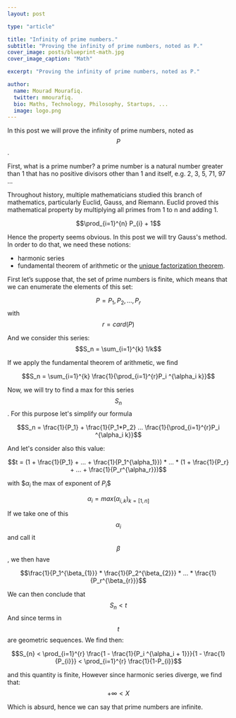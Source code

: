 ```yaml
---
layout: post

type: "article"

title: "Infinity of prime numbers."
subtitle: "Proving the infinity of prime numbers, noted as P."
cover_image: posts/blueprint-math.jpg
cover_image_caption: "Math"

excerpt: "Proving the infinity of prime numbers, noted as P."

author:
  name: Mourad Mourafiq.
  twitter: mmourafiq.
  bio: Maths, Technology, Philosophy, Startups, ...
  image: logo.png
---
```


In this post we will prove the infinity of prime numbers, noted as $$P$$.

First, what is a prime number? a prime number is a natural number greater than 1 that has no positive divisors other than 1 and itself, e.g. 2, 3, 5, 71, 97 ...

Throughout history, multiple mathematicians studied this branch of mathematics, particularly Euclid, Gauss, and Riemann. Euclid proved this mathematical property by multiplying all primes from 1 to n and adding 1.

$$\prod_{i=1}^{n} P_{i} + 1$$

Hence the property seems obvious. In this post we will try Gauss's method. In order to do that, we need these notions:  

 * harmonic series
 * fundamental theorem of arithmetic or the [unique factorization theorem](/2012/04/01/unique-factorization.html).

First let’s suppose that, the set of prime numbers is finite, which means that we can enumerate the elements of this set:

$$P = {P_1, P_2, ..., P_r}$$ with $$r = card(P)$$

And we consider this series: $$S_n = \sum_{i=1}^{k} 1/k$$

If we apply the fundamental theorem of arithmetic, we find

$$S_n = \sum_{i=1}^{k} \frac{1}{\prod_{i=1}^{r}P_i ^{\alpha_i k}}$$

Now, we will try to find a max for this series $$S_n$$. For this purpose let's simplify our formula

$$S_n = \frac{1}{P_1} + \frac{1}{P_1*P_2} ... \frac{1}{\prod_{i=1}^{r}P_i ^{\alpha_i k}}$$

And let's consider also this value:

$$t = (1 + \frac{1}{P_1} + ... + \frac{1}{P_1^{\alpha_1}}) * ... * (1 + \frac{1}{P_r} + ... + \frac{1}{P_r^{\alpha_r}})$$

with $$\alpha_i$ the max of exponent of $P_i$$

$$\alpha_{i} = max(\alpha_{i,k})_{k=[1,n]}$$

If we take one of this  $$\alpha_i$$ and call it $$\beta$$, we then have

$$\frac{1}{P_1^{\beta_{1}}} * \frac{1}{P_2^{\beta_{2}}} * ... * \frac{1}{P_r^{\beta_{r}}}$$

We can then conclude that $$S_n < t$$ And since terms in $$t$$ are geometric sequences. We find then:

$$S_{n} < \prod_{i=1}^{r} \frac{1 - \frac{1}{P_i ^{\alpha_i + 1}}}{1 - \frac{1}{P_{i}}} < \prod_{i=1}^{r} \frac{1}{1-P_{i}}$$

and this quantity is finite, However since harmonic series diverge, we find that: $$+\infty < X$$

Which is absurd, hence we can say that prime numbers are infinite.
